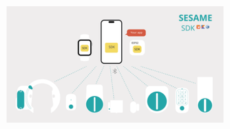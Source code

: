 ![SesameSDK](https://github.com/CANDY-HOUSE/.github/blob/main/profile/images/SesameSDK.png?raw=true)